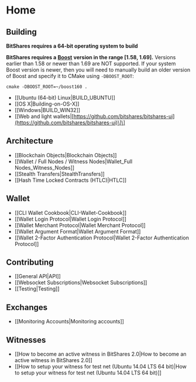 # Home



## Building

**BitShares requires a 64-bit operating system to build**

**BitShares requires a** [**Boost**](http://www.boost.org/) **version in the range \[1.58, 1.69\].** Versions earlier than 1.58 or newer than 1.69 are NOT supported. If your system Boost version is newer, then you will need to manually build an older version of Boost and specify it to CMake using `-DBOOST_ROOT`:

```text
cmake -DBOOST_ROOT=~/boost160 .
```

* \[\[Ubuntu \(64-bit\) Linux\|BUILD\_UBUNTU\]\]
* \[\[OS X\|Building-on-OS-X\]\]
* \[\[Windows\|BUILD\_WIN32\]\]
* \[\[Web and light wallets\|[https://github.com/bitshares/bitshares-ui](https://github.com/bitshares/bitshares-ui)\]\]

## Architecture

* \[\[Blockchain Objects\|Blockchain Objects\]\]
* \[\[Wallet / Full Nodes / Witness Nodes\|Wallet\_Full Nodes\_Witness\_Nodes\]\]
* \[\[Stealth Transfers\|StealthTransfers\]\]
* \[\[Hash Time Locked Contracts \(HTLC\)\|HTLC\]\]

## Wallet

* \[\[CLI Wallet Cookbook\|CLI-Wallet-Cookbook\]\]
* \[\[Wallet Login Protocol\|Wallet Login Protocol\]\]
* \[\[Wallet Merchant Protocol\|Wallet Merchant Protocol\]\]
* \[\[Wallet Argument Format\|Wallet Argument Format\]\]
* \[\[Wallet 2-Factor Authentication Protocol\|Wallet 2-Factor Authentication Protocol\]\]

## Contributing

* \[\[General API\|API\]\]
* \[\[Websocket Subscriptions\|Websocket Subscriptions\]\]
* \[\[Testing\|Testing\]\]

## Exchanges

* \[\[Monitoring Accounts\|Monitoring accounts\]\]

## Witnesses

* \[\[How to become an active witness in BitShares 2.0\|How to become an active witness in BitShares 2.0\]\]
* \[\[How to setup your witness for test net \(Ubuntu 14.04 LTS 64 bit\)\|How to setup your witness for test net \(Ubuntu 14.04 LTS 64 bit\)\]\]

